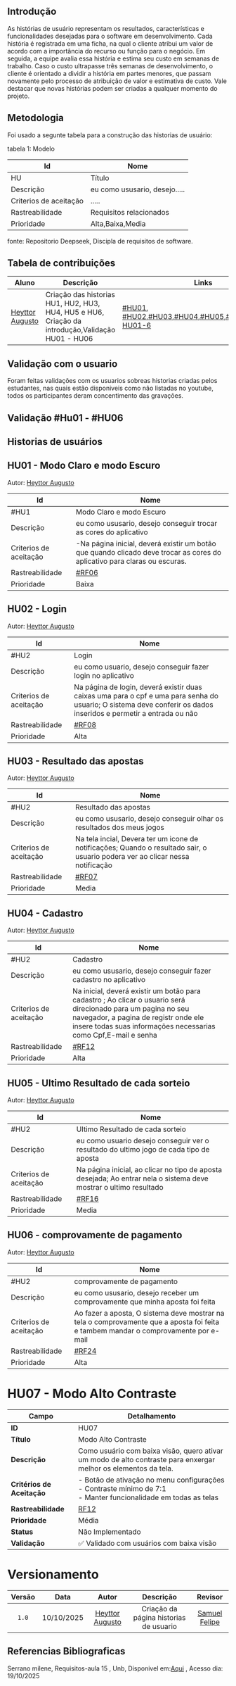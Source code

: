 ## **Introdução** 

As histórias de usuário representam os resultados, características e funcionalidades desejadas para o software em desenvolvimento. Cada história é registrada em uma ficha, na qual o cliente atribui um valor de acordo com a importância do recurso ou função para o negócio. Em seguida, a equipe avalia essa história e estima seu custo em semanas de trabalho. Caso o custo ultrapasse três semanas de desenvolvimento, o cliente é orientado a dividir a história em partes menores, que passam novamente pelo processo de atribuição de valor e estimativa de custo. Vale destacar que novas histórias podem ser criadas a qualquer momento do projeto.

## **Metodologia**

Foi usado a segunte tabela para a construção das historias de usuário:

tabela 1: Modelo

|Id  |  Nome|
|----|------|
|HU| Título|
|Descrição| eu como ususario, desejo.....|
|Criterios de aceitação| ..... |
|Rastreabilidade| Requisitos relacionados |
|Prioridade| Alta,Baixa,Media|

fonte: Repositorio Deepseek, Discipla de requisitos de software.


## **Tabela de  contribuições**

| Aluno | Descrição | Links|
|-------|-----------|------|
| [Heyttor Augusto](https://github.com/H3ytt0r62) | Criação das historias HU1, HU2, HU3, HU4, HU5 e HU6, Criação da introdução,Validação HU01 - HU06 | [#HU01](#hu1---modo-claro-e-modo-escuro), [#HU02](#hu02---login),[#HU03](#hu03---resultado-das-apostas),[#HU04](#hu04---cadastro),[#HU05](#hu05---ultimo-resultado-de-cada-sorteio),[#HU06](#hu06---comprovamente-de-pagamento),[Validação HU01-6](#validação-hu01---hu06) |

## **Validação com o usuario**

Foram feitas validações com os usuarios sobreas historias criadas pelos estudantes, nas quais estão disponiveis como não listadas no youtube, todos os participantes deram concentimento das gravações.

## Validação #Hu01 - #HU06

## **Historias de usuários**

## HU01 - Modo Claro e modo Escuro

Autor: [Heyttor Augusto](https://github.com/H3ytt0r62)

|Id  |  Nome|
|----|------|
|#HU1| Modo Claro e modo Escuro|
|Descrição| eu como ususario, desejo conseguir trocar as cores do aplicativo|
|Criterios de aceitação| -Na página inicial, deverá existir um botão que quando clicado deve trocar as cores do aplicativo para claras ou escuras.  |
|Rastreabilidade| [#RF06](../../Elicitação/Requisitos%20Elicitados.md) |
|Prioridade| Baixa|

## HU02 - Login

Autor: [Heyttor Augusto](https://github.com/H3ytt0r62)

|Id  |  Nome|
|----|------|
|#HU2| Login|
|Descrição| eu como usuario, desejo conseguir fazer login no aplicativo| 
|Criterios de aceitação| Na página de login, deverá existir duas caixas uma para o cpf e uma para senha do usuario; O sistema deve conferir os dados inseridos e permetir a entrada ou não |
|Rastreabilidade| [#RF08](../../Elicitação/Requisitos%20Elicitados.md) |
|Prioridade| Alta|

## HU03 - Resultado das apostas

Autor: [Heyttor Augusto](https://github.com/H3ytt0r62)

|Id  |  Nome|
|----|------|
|#HU2| Resultado das apostas|
|Descrição| eu como ususario, desejo conseguir olhar os resultados dos meus jogos| 
|Criterios de aceitação| Na tela incial, Devera ter um icone de notificações; Quando o resultado sair, o usuario podera ver ao clicar nessa notificação|
|Rastreabilidade| [#RF07](../../Elicitação/Requisitos%20Elicitados.md) |
|Prioridade| Media|

## HU04 - Cadastro

Autor: [Heyttor Augusto](https://github.com/H3ytt0r62)

|Id  |  Nome|
|----|------|
|#HU2| Cadastro|
|Descrição| eu como ususario, desejo conseguir fazer cadastro no aplicativo| 
|Criterios de aceitação| Na inicial, deverá existir um botão para cadastro ; Ao clicar o usuario será direcionado para um pagina no seu navegador, a pagina de registr onde ele insere todas suas informações necessarias como Cpf,E-mail e senha|
|Rastreabilidade| [#RF12](../../Elicitação/Requisitos%20Elicitados.md) |
|Prioridade| Alta|


## HU05 - Ultimo Resultado de cada sorteio

Autor: [Heyttor Augusto](https://github.com/H3ytt0r62)

|Id  |  Nome|
|----|------|
|#HU2| Ultimo Resultado de cada sorteio|
|Descrição| eu como usuario desejo conseguir ver o resultado do ultimo jogo de cada tipo de aposta| 
|Criterios de aceitação| Na página inicial, ao clicar no tipo de aposta desejada; Ao entrar nela o sistema deve mostrar o ultimo resultado |
|Rastreabilidade| [#RF16](../../Elicitação/Requisitos%20Elicitados.md) |
|Prioridade| Media|

## HU06 - comprovamente de pagamento

Autor: [Heyttor Augusto](https://github.com/H3ytt0r62)

|Id  |  Nome|
|----|------|
|#HU2| comprovamente de pagamento|
|Descrição| eu como ususario, desejo receber um comprovamente que minha aposta foi feita| 
|Criterios de aceitação| Ao fazer a aposta, O sistema deve mostrar na tela o comprovamente que a aposta foi feita e tambem mandar o comprovamente por e-mail |
|Rastreabilidade| [#RF24](../../Elicitação/Requisitos%20Elicitados.md) |
|Prioridade| Alta|

# HU07 - Modo Alto Contraste

| **Campo**            | **Detalhamento** |
|-----------------------|------------------|
| **ID**               | HU07 |
| **Título**           | Modo Alto Contraste |
| **Descrição**        | Como usuário com baixa visão, quero ativar um modo de alto contraste para enxergar melhor os elementos da tela. |
| **Critérios de Aceitação** | - Botão de ativação no menu configurações<br>- Contraste mínimo de 7:1<br>- Manter funcionalidade em todas as telas |
| **Rastreabilidade**  | [RF12](../../Elicitação/Requisitos%20Elicitados.md) |
| **Prioridade**       | Média |
| **Status**           | Não Implementado |
| **Validação**        | ✅ Validado com usuários com baixa visão |

# Versionamento

| Versão | Data       | Autor               | Descrição                                    | Revisor |
|:--------:|:------------:|:---------------------:|:----------------------------------------------:|:---------:|
| ``1.0``    | 10/10/2025 | [Heyttor Augusto](https://github.com/H3ytt0r62)   | Criação da página historias de usuario | [Samuel Felipe](https://github.com/TerminaKng05) |

## Referencias Bibliograficas

Serrano milene, Requisitos-aula 15 , Unb, Disponivel em:[Aqui](https://aprender3.unb.br/pluginfile.php/3210661/mod_resource/content/1/Requisitos%20-%20Aula%2015a.pdf) , Acesso dia: 19/10/2025